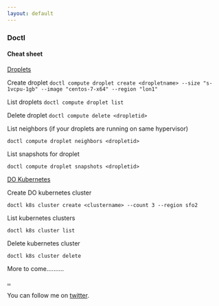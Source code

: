 ```yaml
---
layout: default
---
```


### Doctl

#### [](#header-4)Cheat sheet

[Droplets](https://www.digitalocean.com/products/droplets/)

Create droplet
``` doctl compute droplet create <dropletname> --size "s-1vcpu-1gb" --image "centos-7-x64" --region "lon1" ```

List droplets
``` doctl compute droplet list ```

Delete droplet
``` doctl compute delete <dropletid> ```

List neighbors (if your droplets are running on same hypervisor)

``` doctl compute droplet neighbors <dropletid> ```

List snapshots for droplet

``` doctl compute droplet snapshots <dropletid> ```

[DO Kubernetes](https://www.digitalocean.com/products/kubernetes/)

Create DO kubernetes cluster

``` doctl k8s cluster create <clustername> --count 3 --region sfo2 ```

List kubernetes clusters

``` doctl k8s cluster list ```

Delete kubernetes cluster

``` doctl k8s cluster delete ```

More to come..........


[..](../)

You can follow me on [twitter](https://twitter.com/AlexisReyesJR).
